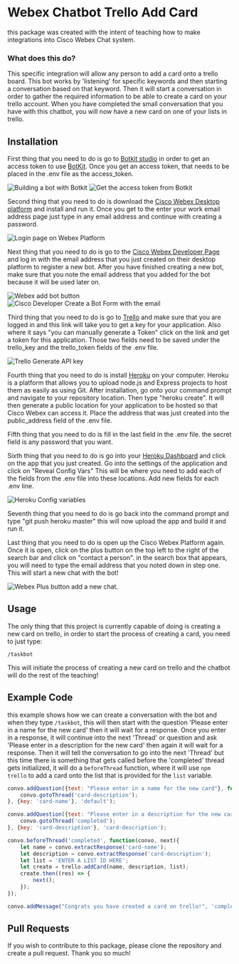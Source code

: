 # Webex Chatbot Trello Add Card

this package was created with the intent of teaching how to make integrations into Cisco Webex Chat system. 

### What does this do?
This specific integration will allow any person to add a card onto a trello board. This bot works by 'listening' for specific keywords and then starting a conversation based on that keyword. Then it will start a conversation in order to gather the required information to be able to create a card on your trello account. When you have completed the small conversation that you have with this chatbot, you will now have a new card on one of your lists in trello.

## Installation

First thing that you need to do is go to [Botkit studio](https://studio.botkit.ai/login) in order to get an access token to use [BotKit](https://botkit.ai/docs/). Once you get an access token, that needs to be placed in the .env file as the access_token.

![Building a bot with Botkit][Build-A-Bot-Botkit]
![Get the access token from Botkit][botkit-access-key]

Second thing that you need to do is download the [Cisco Webex Desktop platform](https://www.webex.com/downloads.html) and install and run it. Once you get to the enter your work email address page just type in any email address and continue with creating a password.

![Login page on Webex Platform][webex-opening-screen]

Next thing that you need to do is go to the [Cisco Webex Developer Page](https://developer.webex.com/docs/bots) and log in with the email address that you just created on their desktop platform to register a new bot. After you have finished creating a new bot, make sure that you note the email address that you added for the bot because it will be used later on.

![Webex add bot button][Cisco-Developer-Create-Bot]
![Cisco Developer Create a Bot Form with the email][cisco-developer-create-bot-form-with-email]

Third thing that you need to do is go to [Trello](https://trello.com/app-key) and make sure that you are logged in and this link will take you to get a key for your application. Also where it says "you can manually generate a Token" click on the link and get a token for this application. Those two fields need to be saved under the trello_key and the trello_token fields of the .env file.

![Trello Generate API key][trello-developer-api-key-with-token-button]

Fourth thing that you need to do is install [Heroku](https://devcenter.heroku.com/articles/heroku-cli) on your computer. Heroku is a platform that allows you to upload node.js and Express projects to host them as easily as using Git. After installation, go onto your command prompt and navigate to your repository location. Then type "heroku create". It will then generate a public location for your application to be hosted so that Cisco Webex can access it. Place the address that was just created into the public_address field of the .env file.

Fifth thing that you need to do is fill in the last field in the .env file. the secret field is any password that you want.

Sixth thing that you need to do is go into your [Heroku Dashboard](https://dashboard.heroku.com/apps) and click on the app that you just created. Go into the settings of the application and click on "Reveal Config Vars" This will be where you need to add each of the fields from the .env file into these locations. Add new fields for each .env line.

![Heroku Config variables][heroku-config]

Seventh thing that you need to do is go back into the command prompt and type "git push heroku master" this will now upload the app and build it and run it.

Last thing that you need to do is open up the Cisco Webex Platform again. Once it is open, click on the plus button on the top left to the right of the search bar and click on "contact a person". in the search box that appears, you will need to type the email address that you noted down in step one. This will start a new chat with the bot!

![Webex Plus button add a new chat.][webex-add-button]

## Usage

The only thing that this project is currently capable of doing is creating a new card on trello, in order to start the process of creating a card, you need to just type:

```/taskbot```

This will initiate the process of creating a new card on trello and the chatbot will do the rest of the teaching!

## Example Code

this example shows how we can create a conversation with the bot and when they type `/taskbot`, this will then start with the question 'Please enter in a name for the new card' then it will wait for a response. Once you enter in a response, it will continue into the next 'Thread' or question and ask 'Please enter in a description for the new card' then again it will wait for a response. Then it will tell the conversation to go into the next 'Thread' but this time there is something that gets called before the 'completed' thread gets initialized, it will do a `beforeThread` function, where it will use `npm trello` to add a card onto the list that is provided for the `list` variable.

```javascript
convo.addQuestion({text: "Please enter in a name for the new card"}, function(res, convo){
    convo.gotoThread('card-description');
}, {key: 'card-name'}, 'default');

convo.addQuestion({text: "Please enter in a description for the new card"}, function(res, convo){
    convo.gotoThread('completed');
}, {key: 'card-description'}, 'card-description');

convo.beforeThread('completed', function(convo, next){
    let name = convo.extractResponse('card-name');
    let description = convo.extractResponse('card-description');
    let list = 'ENTER A LIST ID HERE';
    let create = trello.addCard(name, description, list);
    create.then((res) => {
        next();
    });
});

convo.addMessage("Congrats you have created a card on trello!", 'completed');
```

## Pull Requests

If you wish to contribute to this package, please clone the repository and create a pull request. Thank you so much!

[botkit-access-key]: https://worthenwebcom.files.wordpress.com/2018/11/botkit-access-key.png
[Build-A-Bot-Botkit]: https://worthenwebcom.files.wordpress.com/2018/11/build-a-bot-botkit.png
[Cisco-Developer-Create-Bot]: https://worthenwebcom.files.wordpress.com/2018/11/cisco-developer-create-bot.png
[cisco-developer-create-bot-form-with-email]: https://worthenwebcom.files.wordpress.com/2018/11/cisco-developer-create-bot-form-with-email.png
[trello-developer-api-key-with-token-button]: https://worthenwebcom.files.wordpress.com/2018/11/trello-developer-api-key-with-token-button.png
[webex-add-button]: https://worthenwebcom.files.wordpress.com/2018/11/webex-add-button.png
[webex-opening-screen]: https://worthenwebcom.files.wordpress.com/2018/11/webex-opening-screen.png
[heroku-config]: https://worthenwebcom.files.wordpress.com/2018/11/heroku-config-vars.png